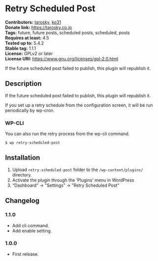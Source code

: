 # Retry Scheduled Post #
**Contributors:** [tarosky](https://profiles.wordpress.org/tarosky), [ko31](https://profiles.wordpress.org/ko31)  
**Donate link:** https://tarosky.co.jp  
**Tags:** future, future posts, scheduled posts, scheduled, posts  
**Requires at least:** 4.5  
**Tested up to:** 5.4.2  
**Stable tag:** 1.1.1  
**License:** GPLv2 or later  
**License URI:** https://www.gnu.org/licenses/gpl-2.0.html  

If the future scheduled post failed to publish, this plugin will republish it.

## Description ##

If the future scheduled post failed to publish, this plugin will republish it.

If you set up a retry schedule from the configuration screen, it will be run periodically by wp-cron.

### WP-CLI ###

You can also run the retry process from the wp-cli command.

```
$ wp retry-scheduled-post
```

## Installation ##

1. Upload `retry-scheduled-post` folder to the `/wp-content/plugins/` directory.
1. Activate the plugin through the 'Plugins' menu in WordPress
1. “Dashboard” -> ”Settings” -> ”Retry Scheduled Post"

## Changelog ##

### 1.1.0 ###
* Add cli command.
* Add enable setting.

### 1.0.0 ###
* First release.
